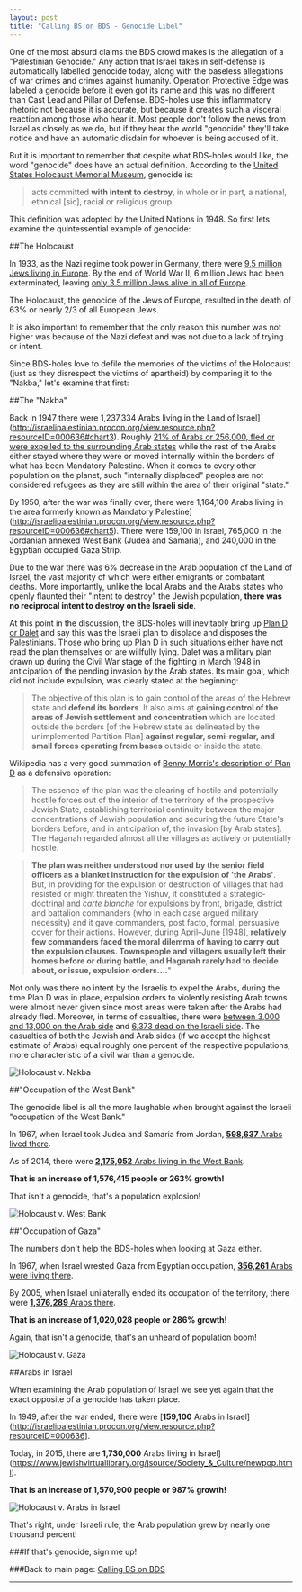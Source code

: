 ```yaml
---
layout: post
title: "Calling BS on BDS - Genocide Libel"
---
```


One of the most absurd claims the BDS crowd makes is the allegation of a "Palestinian Genocide." Any action that Israel takes in self-defense is automatically labelled genocide today, along with the baseless allegations of war crimes and crimes against humanity. Operation Protective Edge was labeled a genocide before it even got its name and this was no different than Cast Lead and Pillar of Defense. BDS-holes use this inflammatory rhetoric not because it is accurate, but because it creates such a visceral reaction among those who hear it. Most people don't follow the news from Israel as closely as we do, but if they hear the world "genocide" they'll take notice and have an automatic disdain for whoever is being accused of it.

But it is important to remember that despite what BDS-holes would like, the word "genocide" does have an actual definition. According to the [United States Holocaust Memorial Museum](http://www.ushmm.org/confront-genocide/defining-genocide), genocide is:

>acts committed **with intent to destroy**, in whole or in part, a national, ethnical [sic], racial or religious group

This definition was adopted by the United Nations in 1948. So first lets examine the quintessential example of genocide:

##The Holocaust

In 1933, as the Nazi regime took power in Germany, there were [9.5 million Jews living in Europe](http://www.ushmm.org/wlc/en/article.php?ModuleId=10005161). By the end of World War II, 6 million Jews had been exterminated, leaving [only 3.5 million Jews alive in all of Europe](http://www.ushmm.org/wlc/en/article.php?ModuleId=10005687).

The Holocaust, the genocide of the Jews of Europe, resulted in the death of 63% or nearly 2/3 of all European Jews.

It is also important to remember that the only reason this number was not higher was because of the Nazi defeat and was not due to a lack of trying or intent.

Since BDS-holes love to defile the memories of the victims of the Holocaust (just as they disrespect the victims of apartheid) by comparing it to the "Nakba," let's examine that first:

##The "Nakba"

Back in 1947 there were 1,237,334 Arabs living in the Land of Israel](http://israelipalestinian.procon.org/view.resource.php?resourceID=000636#chart3). Roughly [21% of Arabs or 256,000, fled or were expelled to the surrounding Arab states](http://www.thejerusalemfund.org/www.thejerusalemfund.org/carryover/stats/refs_48.html) while the rest of the Arabs either stayed where they were or moved internally within the borders of what has been Mandatory Palestine. When it comes to every other population on the planet, such "internally displaced" peoples are not considered refugees as they are still within the area of their original "state."

By 1950, after the war was finally over, there were 1,164,100 Arabs living in the area formerly known as Mandatory Palestine](http://israelipalestinian.procon.org/view.resource.php?resourceID=000636#chart5). There were 159,100 in Israel, 765,000 in the Jordanian annexed West Bank (Judea and Samaria), and 240,000 in the Egyptian occupied Gaza Strip.

Due to the war there was 6% decrease in the Arab population of the Land of Israel, the vast majority of which were either emigrants or combatant deaths. More importantly, unlike the local Arabs and the Arabs states who openly flaunted their "intent to destroy" the Jewish population, **there was no reciprocal intent to destroy on the Israeli side**.

At this point in the discussion, the BDS-holes will inevitably bring up [Plan D or Dalet](http://www.jewishvirtuallibrary.org/jsource/History/Plan_Dalet.html) and say this was the Israeli plan to displace and disposes the Palestinians. Those who bring up Plan D in such situations either have not read the plan themselves or are willfully lying. Dalet was a military plan drawn up during the Civil War stage of the fighting in March 1948 in anticipation of the pending invasion by the Arab states. Its main goal, which did not include expulsion, was clearly stated at the beginning:

>The objective of this plan is to gain control of the areas of the Hebrew state and **defend its borders**. It also aims at **gaining control of the areas of Jewish settlement and concentration** which are located outside the borders [of the Hebrew state as delineated by the unimplemented Partition Plan] **against regular, semi-regular, and small forces operating from bases** outside or inside the state.

Wikipedia has a very good summation of [Benny Morris's description of Plan D](https://en.wikipedia.org/wiki/Plan_Dalet#Historians_asserting_that_the_plan_was_defensive) as a defensive operation:

>The essence of the plan was the clearing of hostile and potentially hostile forces out of the interior of the territory of the prospective Jewish State, establishing territorial continuity between the major concentrations of Jewish population and securing the future State's borders before, and in anticipation of, the invasion [by Arab states]. The Haganah regarded almost all the villages as actively or potentially hostile.

>**The plan was neither understood nor used by the senior field officers as a blanket instruction for the expulsion of 'the Arabs'**. But, in providing for the expulsion or destruction of villages that had resisted or might threaten the Yishuv, it constituted a strategic-doctrinal and *carte blanche* for expulsions by front, brigade, district and battalion commanders (who in each case argued military necessity) and it gave commanders, post facto, formal, persuasive cover for their actions. However, during April–June [1948], **relatively few commanders faced the moral dilemma of having to carry out the expulsion clauses. Townspeople and villagers usually left their homes before or during battle, and Haganah rarely had to decide about, or issue, expulsion orders....**"

Not only was there no intent by the Israelis to expel the Arabs, during the time Plan D was in place, expulsion orders to violently resisting Arab towns were almost never given since most areas were taken after the Arabs had already fled. Moreover, in terms of casualties, there were [between 3,000 and 13,000 on the Arab side](https://en.wikipedia.org/wiki/Palestinian_casualties_of_war#1948.E2.80.932012) and [6,373 dead on the Israeli side](http://www.jewishvirtuallibrary.org/jsource/History/casualtiestotal.html). The casualties of both the Jewish and Arab sides (if we accept the highest estimate of Arabs) equal roughly one percent of the respective populations, more characteristic of a civil war than a genocide.

![Holocaust v. Nakba](http://i.imgur.com/DOyyQW1.jpg)

##"Occupation of the West Bank"

The genocide libel is all the more laughable when brought against the Israeli "occupation of the West Bank."

In 1967, when Israel took Judea and Samaria from Jordan, [**598,637** Arabs lived there](http://www.levyinstitute.org/pubs/1967_census/vol_1_intro_tab_a.pdf).

As of 2014, there were [**2,175,052**  Arabs living in the West Bank](https://www.cia.gov/library/publications/the-world-factbook/geos/we.html).

**That is an increase of 1,576,415 people or 263% growth!**

That isn't a genocide, that's a population explosion!

![Holocaust v. West Bank](http://i.imgur.com/457fgjA.jpg)

##"Occupation of Gaza"

The numbers don't help the BDS-holes when looking at Gaza either.

In 1967, when Israel wrested Gaza from Egyptian occupation, [**356,261** Arabs were living there](http://www.levyinstitute.org/pubs/1967_census/vol_1_intro_tab_b.pdf).

By 2005, when Israel unilaterally ended its occupation of the territory, there were [**1,376,289** Arabs there](http://israelipalestinian.procon.org/view.resource.php?resourceID=000636#chart5).

**That is an increase of 1,020,028 people or 286% growth!**

Again, that isn't a genocide, that's an unheard of population boom!

![Holocaust v. Gaza](http://i.imgur.com/Ig2AuMd.jpg)

##Arabs in Israel

When examining the Arab population of Israel we see yet again that the exact opposite of a genocide has taken place.

In 1949, after the war ended, there were [**159,100** Arabs in Israel](http://israelipalestinian.procon.org/view.resource.php?resourceID=000636].

Today, in 2015, there are **1,730,000** Arabs living in Israel](https://www.jewishvirtuallibrary.org/jsource/Society_&_Culture/newpop.html).

**That is an increase of 1,570,900 people or 987% growth!**

![Holocaust v. Arabs in Israel](http://i.imgur.com/FGQ3Bpl.jpg)

That's right, under Israeli rule, the Arab population grew by nearly one thousand percent!

###If that's genocide, sign me up!


###Back to main page: [Calling BS on BDS](http://judeanpf.com/callingbsonbds.html)
____
